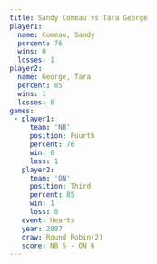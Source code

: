 ```yaml
---
title: Sandy Comeau vs Tara George
player1:             
  name: Comeau, Sandy
  percent: 76        
  wins: 0            
  losses: 1          
player2:             
  name: George, Tara 
  percent: 85        
  wins: 1            
  losses: 0          
games:
 - player1:          
     team: 'NB'      
     position: Fourth
     percent: 76     
     win: 0          
     loss: 1         
   player2:         
     team: 'ON'     
     position: Third
     percent: 85    
     win: 1         
     loss: 0        
   event: Hearts       
   year: 2007          
   draw: Round Robin(2)
   score: NB 5 - ON 6  
---
```

